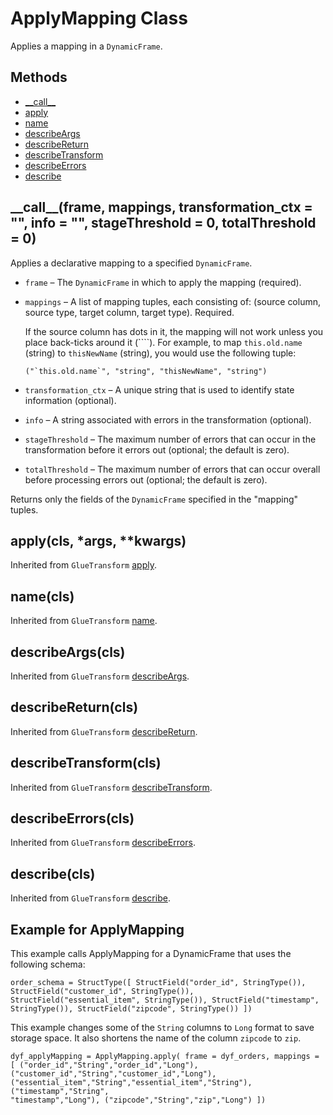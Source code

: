 # ApplyMapping Class<a name="aws-glue-api-crawler-pyspark-transforms-ApplyMapping"></a>

Applies a mapping in a `DynamicFrame`\.

## Methods<a name="aws-glue-api-crawler-pyspark-transforms-ApplyMapping-_methods"></a>
+ [\_\_call\_\_](#aws-glue-api-crawler-pyspark-transforms-ApplyMapping-__call__)
+ [apply](#aws-glue-api-crawler-pyspark-transforms-ApplyMapping-apply)
+ [name](#aws-glue-api-crawler-pyspark-transforms-ApplyMapping-name)
+ [describeArgs](#aws-glue-api-crawler-pyspark-transforms-ApplyMapping-describeArgs)
+ [describeReturn](#aws-glue-api-crawler-pyspark-transforms-ApplyMapping-describeReturn)
+ [describeTransform](#aws-glue-api-crawler-pyspark-transforms-ApplyMapping-describeTransform)
+ [describeErrors](#aws-glue-api-crawler-pyspark-transforms-ApplyMapping-describeErrors)
+ [describe](#aws-glue-api-crawler-pyspark-transforms-ApplyMapping-describe)

## \_\_call\_\_\(frame, mappings, transformation\_ctx = "", info = "", stageThreshold = 0, totalThreshold = 0\)<a name="aws-glue-api-crawler-pyspark-transforms-ApplyMapping-__call__"></a>

Applies a declarative mapping to a specified `DynamicFrame`\.
+ `frame` – The `DynamicFrame` in which to apply the mapping \(required\)\.
+ `mappings` – A list of mapping tuples, each consisting of: \(source column, source type, target column, target type\)\. Required\.

  If the source column has dots in it, the mapping will not work unless you place back\-ticks around it \(````\)\. For example, to map `this.old.name` \(string\) to `thisNewName` \(string\), you would use the following tuple:

  ```
  ("`this.old.name`", "string", "thisNewName", "string")
  ```
+ `transformation_ctx` – A unique string that is used to identify state information \(optional\)\.
+ `info` – A string associated with errors in the transformation \(optional\)\.
+ `stageThreshold` – The maximum number of errors that can occur in the transformation before it errors out \(optional; the default is zero\)\.
+ `totalThreshold` – The maximum number of errors that can occur overall before processing errors out \(optional; the default is zero\)\.

Returns only the fields of the `DynamicFrame` specified in the "mapping" tuples\.

## apply\(cls, \*args, \*\*kwargs\)<a name="aws-glue-api-crawler-pyspark-transforms-ApplyMapping-apply"></a>

Inherited from `GlueTransform` [apply](aws-glue-api-crawler-pyspark-transforms-GlueTransform.md#aws-glue-api-crawler-pyspark-transforms-GlueTransform-apply)\.

## name\(cls\)<a name="aws-glue-api-crawler-pyspark-transforms-ApplyMapping-name"></a>

Inherited from `GlueTransform` [name](aws-glue-api-crawler-pyspark-transforms-GlueTransform.md#aws-glue-api-crawler-pyspark-transforms-GlueTransform-name)\.

## describeArgs\(cls\)<a name="aws-glue-api-crawler-pyspark-transforms-ApplyMapping-describeArgs"></a>

Inherited from `GlueTransform` [describeArgs](aws-glue-api-crawler-pyspark-transforms-GlueTransform.md#aws-glue-api-crawler-pyspark-transforms-GlueTransform-describeArgs)\.

## describeReturn\(cls\)<a name="aws-glue-api-crawler-pyspark-transforms-ApplyMapping-describeReturn"></a>

Inherited from `GlueTransform` [describeReturn](aws-glue-api-crawler-pyspark-transforms-GlueTransform.md#aws-glue-api-crawler-pyspark-transforms-GlueTransform-describeReturn)\.

## describeTransform\(cls\)<a name="aws-glue-api-crawler-pyspark-transforms-ApplyMapping-describeTransform"></a>

Inherited from `GlueTransform` [describeTransform](aws-glue-api-crawler-pyspark-transforms-GlueTransform.md#aws-glue-api-crawler-pyspark-transforms-GlueTransform-describeTransform)\.

## describeErrors\(cls\)<a name="aws-glue-api-crawler-pyspark-transforms-ApplyMapping-describeErrors"></a>

Inherited from `GlueTransform` [describeErrors](aws-glue-api-crawler-pyspark-transforms-GlueTransform.md#aws-glue-api-crawler-pyspark-transforms-GlueTransform-describeErrors)\.

## describe\(cls\)<a name="aws-glue-api-crawler-pyspark-transforms-ApplyMapping-describe"></a>

Inherited from `GlueTransform` [describe](aws-glue-api-crawler-pyspark-transforms-GlueTransform.md#aws-glue-api-crawler-pyspark-transforms-GlueTransform-describe)\.

## Example for ApplyMapping<a name="pyspark-ApplyMapping-example"></a>

This example calls ApplyMapping for a DynamicFrame that uses the following schema:

```
order_schema = StructType([ StructField("order_id", StringType()), StructField("customer_id", StringType()), 
StructField("essential_item", StringType()), StructField("timestamp", StringType()), StructField("zipcode", StringType()) ])
```

This example changes some of the `String` columns to `Long` format to save storage space\. It also shortens the name of the column `zipcode` to `zip`\.

```
dyf_applyMapping = ApplyMapping.apply( frame = dyf_orders, mappings = [ ("order_id","String","order_id","Long"), 
("customer_id","String","customer_id","Long"), ("essential_item","String","essential_item","String"), ("timestamp","String",
"timestamp","Long"), ("zipcode","String","zip","Long") ])
```